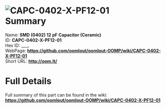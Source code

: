 
![CAPC-0402-X-PF12-01](https://github.com/oomlout/oomlout-OOMP/blob/master/parts/CAPC-0402-X-PF12-01/CAPC-0402-X-PF12-01_420.jpg)   
Summary
=================
  
Name: __SMD (0402) 12 pF Capacitor (Ceramic)__    
ID: __CAPC-0402-X-PF12-01__   
Hex ID: ____   
WebPage: __https://github.com/oomlout/oomlout-OOMP/wiki/CAPC-0402-X-PF12-01__   
Short URL: __http://oom.lt/__   

Full Details
==========================
Full summary of this part can be found in the wiki:   
__https://github.com/oomlout/oomlout-OOMP/wiki/CAPC-0402-X-PF12-01__    

